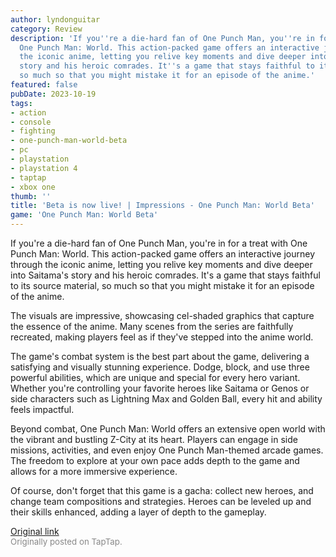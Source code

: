 ```yaml
---
author: lyndonguitar
category: Review
description: 'If you''re a die-hard fan of One Punch Man, you''re in for a treat with
  One Punch Man: World. This action-packed game offers an interactive journey through
  the iconic anime, letting you relive key moments and dive deeper into Saitama''s
  story and his heroic comrades. It''s a game that stays faithful to its source material,
  so much so that you might mistake it for an episode of the anime.'
featured: false
pubDate: 2023-10-19
tags:
- action
- console
- fighting
- one-punch-man-world-beta
- pc
- playstation
- playstation 4
- taptap
- xbox one
thumb: ''
title: 'Beta is now live! | Impressions - One Punch Man: World Beta'
game: 'One Punch Man: World Beta'
---
```

If you're a die-hard fan of One Punch Man, you're in for a treat with One Punch Man: World. This action-packed game offers an interactive journey through the iconic anime, letting you relive key moments and dive deeper into Saitama's story and his heroic comrades. It's a game that stays faithful to its source material, so much so that you might mistake it for an episode of the anime.

The visuals are impressive, showcasing cel-shaded graphics that capture the essence of the anime. Many scenes from the series are faithfully recreated, making players feel as if they've stepped into the anime world.

The game's combat system is the best part about the game, delivering a satisfying and visually stunning experience. Dodge, block, and use three powerful abilities, which are unique and special for every hero variant. Whether you're controlling your favorite heroes like Saitama or Genos or side characters such as Lightning Max and Golden Ball, every hit and ability feels impactful.

Beyond combat, One Punch Man: World offers an extensive open world with the vibrant and bustling Z-City at its heart. Players can engage in side missions, activities, and even enjoy One Punch Man-themed arcade games. The freedom to explore at your own pace adds depth to the game and allows for a more immersive experience.

Of course, don't forget that this game is a gacha: collect new heroes, and change team compositions and strategies. Heroes can be leveled up and their skills enhanced, adding a layer of depth to the gameplay.

[Original link](https://www.taptap.io/post/6452902)<br><span style="font-size: 0.95em; color: #888;">Originally posted on TapTap.</span>